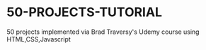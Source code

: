 # 50-PROJECTS-TUTORIAL
50 projects implemented via Brad Traversy's Udemy course using HTML,CSS,Javascript
